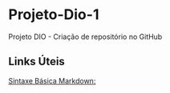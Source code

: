 # Projeto-Dio-1
Projeto DIO - Criação de repositório no GitHub

## Links Úteis
[Sintaxe Básica Markdown: ](https://www.markdownguide.org/basic-syntax/)
